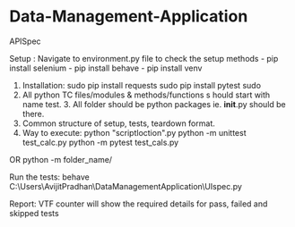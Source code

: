 # Data-Management-Application
APISpec

Setup : Navigate to environment.py file to check the setup methods - pip install selenium - pip install behave - pip install venv

1. Installation: sudo pip install requests
sudo pip install pytest sudo
2. All python ​TC files/modules​ & ​methods/functions s​ hould start with name test. 3. All folder should be python packages ie. __init__.py should be there.
4. Common structure of setup, tests, teardown format.
5. Way to execute:
       python "scriptloction".py
python -m unittest test_calc.py python -m pytest test_cals.py

OR
python -m <framework> folder_name/


Run the tests: behave C:\Users\AvijitPradhan\DataManagementApplication\UIspec.py

Report: VTF counter will show the required details for pass, failed and skipped tests

